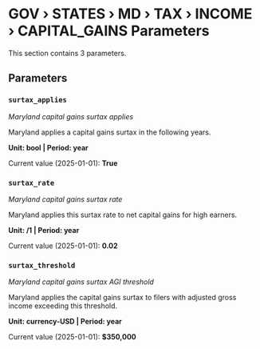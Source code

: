 # GOV › STATES › MD › TAX › INCOME › CAPITAL_GAINS Parameters

This section contains 3 parameters.

## Parameters

### `surtax_applies`
*Maryland capital gains surtax applies*

Maryland applies a capital gains surtax in the following years.

**Unit: bool | Period: year**

Current value (2025-01-01): **True**


### `surtax_rate`
*Maryland capital gains surtax rate*

Maryland applies this surtax rate to net capital gains for high earners.

**Unit: /1 | Period: year**

Current value (2025-01-01): **0.02**


### `surtax_threshold`
*Maryland capital gains surtax AGI threshold*

Maryland applies the capital gains surtax to filers with adjusted gross income exceeding this threshold.

**Unit: currency-USD | Period: year**

Current value (2025-01-01): **$350,000**

